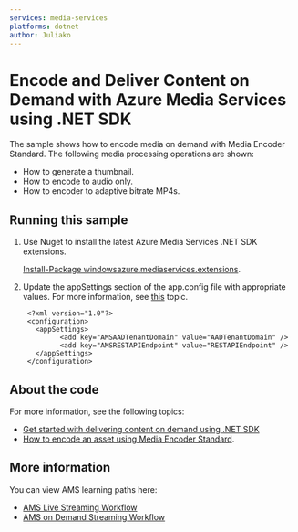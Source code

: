 ```yaml
---
services: media-services
platforms: dotnet
author: Juliako
---
```


# Encode and Deliver Content on Demand with Azure Media Services using .NET SDK

The sample shows how to encode media on demand with Media Encoder Standard. The following media processing operations are shown:
 
- How to generate a thumbnail.
- How to encode to audio only.
- How to encoder to adaptive bitrate MP4s.


## Running this sample

1. Use Nuget to install the latest Azure Media Services .NET SDK extensions.
	
	[Install-Package windowsazure.mediaservices.extensions](http://www.nuget.org/packages/windowsazure.mediaservices.extensions).
2. Update the appSettings section of the app.config file with appropriate values. For more information, see [this](https://docs.microsoft.com/azure/media-services/media-services-use-aad-auth-to-access-ams-api) topic.

		<?xml version="1.0"?>
		<configuration>
		  <appSettings>
			    <add key="AMSAADTenantDomain" value="AADTenantDomain" />
			    <add key="AMSRESTAPIEndpoint" value="RESTAPIEndpoint" />
		  </appSettings>
		</configuration>

## About the code

For more information, see the following topics:

- [Get started with delivering content on demand using .NET SDK](http://azure.microsoft.com/documentation/articles/media-services-dotnet-get-started/) 
- [How to encode an asset using Media Encoder Standard](http://azure.microsoft.com/documentation/articles/media-services-dotnet-encode-with-media-encoder-standard/).

## More information

You can view AMS learning paths here:

- [AMS Live Streaming Workflow](http://azure.microsoft.com/documentation/learning-paths/media-services-streaming-live/)
- [AMS on Demand Streaming Workflow](http://azure.microsoft.com/documentation/learning-paths/media-services-streaming-on-demand/)
